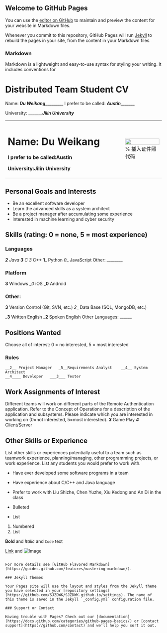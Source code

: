 ## Welcome to GitHub Pages

You can use the [editor on GitHub](https://github.com/SJZDWK/SJZDWK.github.io/edit/main/index.md) to maintain and preview the content for your website in Markdown files.

Whenever you commit to this repository, GitHub Pages will run [Jekyll](https://jekyllrb.com/) to rebuild the pages in your site, from the content in your Markdown files.

### Markdown

Markdown is a lightweight and easy-to-use syntax for styling your writing. It includes conventions for

# Distributed Team Student CV
Name: _______Du Weikang________________ I prefer to be called: ___________Austin__________________

University: __________Jilin University___
<table border="0">
  <tr>
    <td width="75%">
      <h1>Name: Du Weikang</h1>
      <p><b>I prefer to be called:Austin</b></p>
      <p><b>University:Jilin University</b></p>
    </td>
    <td width="25%">
      <img src="/1寸.jpg" width="100%">      % 插入证件照代码
    </td>
  </tr>
</table>



## Personal Goals and Interests
- Be an excellent software developer
- Learn the advanced skills as a system architect
- Be a project manager after accumulating some experience
- Interested in machine learning and cyber security

## Skills (rating: 0 = none, 5 = most experience)

### Languages
 ___2__ Java  ___3__ C   _3___ C++   __1___ Python  _0__ JavaScript  Other: ________
### Platform
 __3__ Windows    __0_ iOS     ___0__ Android

### Other:      
__3__  Version Control (Git, SVN, etc.)	   _2__ Data Base (SQL, MongoDB, etc.)	

___3__ Written English       ___2__ Spoken English        Other Languages: ______

## Positions Wanted 
Choose all of interest: 0 = no interested, 5 = most interested
### Roles
	__2__ Project Manager 	_5__Requirements Analyst	__4__ System Architect
	__4____ Developer	___3___ Tester 	 
## Work Assignments of Interest
Different teams will work on different parts of the Remote Authentication application. Refer to the Concept of Operations for a description of the application and subsystems. Please indicate which you are interested in working on (0=not interested, 5=most interested).
___3___ Game Play	___4___ Client/Server	
## Other Skills or Experience
List other skills or experiences potentially useful to a team such as teamwork experience, planning/managing, other programming projects, or work experience.  List any students you would prefer to work with.
- Have ever developed some software programs in a team
- Have experience about C/C++ and Java language
- Prefer to work with Liu Shizhe, Chen Yuzhe, Xiu Kedong and An Di in the class


- Bulleted


- List

1. Numbered
2. List

**Bold** and _Italic_ and `Code` text

[Link](url) and ![Image](src)
```

For more details see [GitHub Flavored Markdown](https://guides.github.com/features/mastering-markdown/).

### Jekyll Themes

Your Pages site will use the layout and styles from the Jekyll theme you have selected in your [repository settings](https://github.com/SJZDWK/SJZDWK.github.io/settings). The name of this theme is saved in the Jekyll `_config.yml` configuration file.

### Support or Contact

Having trouble with Pages? Check out our [documentation](https://docs.github.com/categories/github-pages-basics/) or [contact support](https://github.com/contact) and we’ll help you sort it out.

